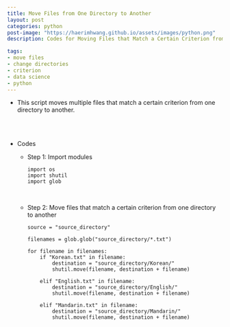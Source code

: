 ```yaml
---
title: Move Files from One Directory to Another
layout: post
categories: python
post-image: "https://haerimhwang.github.io/assets/images/python.png"
description: Codes for Moving Files that Match a Certain Criterion from One Directory to Another

tags:
- move files 
- change directories 
- criterion
- data science 
- python
---
```


* This script moves multiple files that match a certain criterion from one directory to another.  
<br>
<br>

* Codes
    
    * Step 1: Import modules
        
          import os
          import shutil
          import glob 
            
    <br>   
    
    * Step 2: Move files that match a certain criterion from one directory to another
        
          source = "source_directory"
            
          filenames = glob.glob("source_directory/*.txt")
            
          for filename in filenames:
              if "Korean.txt" in filename:
                  destination = "source_directory/Korean/"
                  shutil.move(filename, destination + filename) 
            
              elif "English.txt" in filename:
                  destination = "source_directory/English/"
                  shutil.move(filename, destination + filename)
            
              elif "Mandarin.txt" in filename:
                  destination = "source_directory/Mandarin/"
                  shutil.move(filename, destination + filename) 
                    
<br>
<br>

